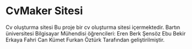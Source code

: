 # CvMaker Sitesi
 Cv oluşturma sitesi
Bu proje bir cv oluşturma sitesi içermektedir. Bartın üniversitesi Bilgisayar Mühendisi öğrencileri:
Eren Berk Şensöz
Ebu Bekir Erkaya
Fahri Can Kümet
Furkan Öztürk 
Tarafından geliştirilmiştir.